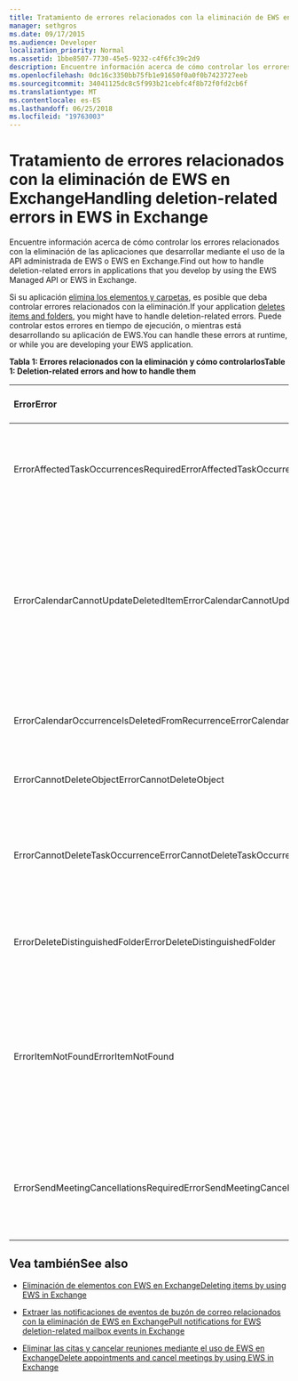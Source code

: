 ```yaml
---
title: Tratamiento de errores relacionados con la eliminación de EWS en Exchange
manager: sethgros
ms.date: 09/17/2015
ms.audience: Developer
localization_priority: Normal
ms.assetid: 1bbe8507-7730-45e5-9232-c4f6fc39c2d9
description: Encuentre información acerca de cómo controlar los errores relacionados con la eliminación de las aplicaciones que desarrollar mediante el uso de la API administrada de EWS o EWS en Exchange.
ms.openlocfilehash: 0dc16c3350bb75fb1e91650f0a0f0b7423727eeb
ms.sourcegitcommit: 34041125dc8c5f993b21cebfc4f8b72f0fd2cb6f
ms.translationtype: MT
ms.contentlocale: es-ES
ms.lasthandoff: 06/25/2018
ms.locfileid: "19763003"
---
```

# <a name="handling-deletion-related-errors-in-ews-in-exchange"></a><span data-ttu-id="41489-103">Tratamiento de errores relacionados con la eliminación de EWS en Exchange</span><span class="sxs-lookup"><span data-stu-id="41489-103">Handling deletion-related errors in EWS in Exchange</span></span>

<span data-ttu-id="41489-104">Encuentre información acerca de cómo controlar los errores relacionados con la eliminación de las aplicaciones que desarrollar mediante el uso de la API administrada de EWS o EWS en Exchange.</span><span class="sxs-lookup"><span data-stu-id="41489-104">Find out how to handle deletion-related errors in applications that you develop by using the EWS Managed API or EWS in Exchange.</span></span>
  
<span data-ttu-id="41489-105">Si su aplicación [elimina los elementos y carpetas](deleting-items-by-using-ews-in-exchange.md), es posible que deba controlar errores relacionados con la eliminación.</span><span class="sxs-lookup"><span data-stu-id="41489-105">If your application [deletes items and folders](deleting-items-by-using-ews-in-exchange.md), you might have to handle deletion-related errors.</span></span> <span data-ttu-id="41489-106">Puede controlar estos errores en tiempo de ejecución, o mientras está desarrollando su aplicación de EWS.</span><span class="sxs-lookup"><span data-stu-id="41489-106">You can handle these errors at runtime, or while you are developing your EWS application.</span></span>
  
<span data-ttu-id="41489-107">**Tabla 1: Errores relacionados con la eliminación y cómo controlarlos**</span><span class="sxs-lookup"><span data-stu-id="41489-107">**Table 1: Deletion-related errors and how to handle them**</span></span>

|<span data-ttu-id="41489-108">**Error**</span><span class="sxs-lookup"><span data-stu-id="41489-108">**Error**</span></span>|<span data-ttu-id="41489-109">**Se produce al intentar...**</span><span class="sxs-lookup"><span data-stu-id="41489-109">**Occurs when you try to…**</span></span>|<span data-ttu-id="41489-110">**Controlarla por...**</span><span class="sxs-lookup"><span data-stu-id="41489-110">**Handle it by…**</span></span>|
|:-----|:-----|:-----|
|<span data-ttu-id="41489-111">ErrorAffectedTaskOccurrencesRequired</span><span class="sxs-lookup"><span data-stu-id="41489-111">ErrorAffectedTaskOccurrencesRequired</span></span>  <br/> |<span data-ttu-id="41489-112">Eliminar una instancia de una tarea periódica y no se establece la propiedad **AffectedTaskOccurrence** .</span><span class="sxs-lookup"><span data-stu-id="41489-112">Delete an instance of a recurring task, and the **AffectedTaskOccurrence** property is not set.</span></span>  <br/> |<span data-ttu-id="41489-113">Al establecer la propiedad **AffectedTaskOccurrence** y volver a intentar la eliminación.</span><span class="sxs-lookup"><span data-stu-id="41489-113">Setting the **AffectedTaskOccurrence** property, and retrying the deletion.</span></span>  <br/> |
|<span data-ttu-id="41489-114">ErrorCalendarCannotUpdateDeletedItem</span><span class="sxs-lookup"><span data-stu-id="41489-114">ErrorCalendarCannotUpdateDeletedItem</span></span>  <br/> |<span data-ttu-id="41489-115">Actualizar un elemento de calendario que se encuentra en la carpeta Elementos eliminados cuando diese como resultado la actualización en el envío de una invitación a la reunión a los asistentes.</span><span class="sxs-lookup"><span data-stu-id="41489-115">Update a calendar item located in the Deleted Items folder when the update would result in sending a meeting invite to attendees.</span></span>  <br/> |<span data-ttu-id="41489-116">Cancelación de la actualización o se desplaza el elemento de calendario a la carpeta Calendario predeterminada y actualizar el elemento de calendario.</span><span class="sxs-lookup"><span data-stu-id="41489-116">Canceling the update or moving the calendar item back to the default Calendar folder and updating the calendar item.</span></span>  <br/> |
|<span data-ttu-id="41489-117">ErrorCalendarOccurrenceIsDeletedFromRecurrence</span><span class="sxs-lookup"><span data-stu-id="41489-117">ErrorCalendarOccurrenceIsDeletedFromRecurrence</span></span>  <br/> |<span data-ttu-id="41489-118">Hacer referencia a una repetición eliminada de una cita periódica.</span><span class="sxs-lookup"><span data-stu-id="41489-118">Reference a deleted occurrence of a recurring appointment.</span></span>  <br/> |<span data-ttu-id="41489-119">Eliminación de una referencia a una repetición eliminada.</span><span class="sxs-lookup"><span data-stu-id="41489-119">Removing a reference to a deleted occurrence.</span></span>  <br/> |
|<span data-ttu-id="41489-120">ErrorCannotDeleteObject</span><span class="sxs-lookup"><span data-stu-id="41489-120">ErrorCannotDeleteObject</span></span>  <br/> |<span data-ttu-id="41489-121">Eliminar un elemento que no se puede eliminar.</span><span class="sxs-lookup"><span data-stu-id="41489-121">Delete an item that cannot be deleted.</span></span>  <br/> |<span data-ttu-id="41489-122">Salir de intentos para eliminar el elemento.</span><span class="sxs-lookup"><span data-stu-id="41489-122">Quitting attempts to delete the item.</span></span>  <br/> |
|<span data-ttu-id="41489-123">ErrorCannotDeleteTaskOccurrence</span><span class="sxs-lookup"><span data-stu-id="41489-123">ErrorCannotDeleteTaskOccurrence</span></span>  <br/> |<span data-ttu-id="41489-124">Eliminar una ocurrencia de una tarea no periódica o eliminar la última aparición de una tarea periódica.</span><span class="sxs-lookup"><span data-stu-id="41489-124">Delete an occurrence of a nonrecurring task or delete the last occurrence of a recurring task.</span></span>  <br/> |<span data-ttu-id="41489-125">Eliminación de una tarea no periódica o saliendo intenta eliminar la última aparición de una tarea periódica.</span><span class="sxs-lookup"><span data-stu-id="41489-125">Deleting a nonrecurring task or quitting attempts to delete the last occurrence of a recurring task.</span></span>  <br/> |
|<span data-ttu-id="41489-126">ErrorDeleteDistinguishedFolder</span><span class="sxs-lookup"><span data-stu-id="41489-126">ErrorDeleteDistinguishedFolder</span></span>  <br/> |<span data-ttu-id="41489-127">Eliminar una carpeta distintivo.</span><span class="sxs-lookup"><span data-stu-id="41489-127">Delete a distinguished folder.</span></span>  <br/> |<span data-ttu-id="41489-128">Que indica que no se pueden eliminar las carpetas predeterminadas.</span><span class="sxs-lookup"><span data-stu-id="41489-128">Indicating that default folders cannot be deleted.</span></span>  <br/> |
|<span data-ttu-id="41489-129">ErrorItemNotFound</span><span class="sxs-lookup"><span data-stu-id="41489-129">ErrorItemNotFound</span></span>  <br/> |<span data-ttu-id="41489-130">Obtener acceso a un elemento eliminado de forma permanente.</span><span class="sxs-lookup"><span data-stu-id="41489-130">Access a permanently deleted item.</span></span>  <br/> |<span data-ttu-id="41489-131">Quitar referencias a un elemento cuando se elimina de la tienda.</span><span class="sxs-lookup"><span data-stu-id="41489-131">Removing references to an item when it is deleted from the store.</span></span> <span data-ttu-id="41489-132">Si se recupera un elemento, asegúrese de que restablecer las referencias necesarias al cliente.</span><span class="sxs-lookup"><span data-stu-id="41489-132">If an item is recovered, make sure that you reinstate required references to the client.</span></span>  <br/> |
|<span data-ttu-id="41489-133">ErrorSendMeetingCancellationsRequired</span><span class="sxs-lookup"><span data-stu-id="41489-133">ErrorSendMeetingCancellationsRequired</span></span>  <br/> |<span data-ttu-id="41489-134">Eliminar un elemento de calendario sin especificar si se deben enviar cancelaciones de reunión.</span><span class="sxs-lookup"><span data-stu-id="41489-134">Delete a calendar item without specifying whether meeting cancellations should be sent.</span></span>  <br/> |<span data-ttu-id="41489-135">Especifica que cancelaciones de reunión deben o no se deben enviar.</span><span class="sxs-lookup"><span data-stu-id="41489-135">Specifying that meeting cancellations should or should not be sent.</span></span>  <br/> |
   
## <a name="see-also"></a><span data-ttu-id="41489-136">Vea también</span><span class="sxs-lookup"><span data-stu-id="41489-136">See also</span></span>


- [<span data-ttu-id="41489-137">Eliminación de elementos con EWS en Exchange</span><span class="sxs-lookup"><span data-stu-id="41489-137">Deleting items by using EWS in Exchange</span></span>](deleting-items-by-using-ews-in-exchange.md)
    
- [<span data-ttu-id="41489-138">Extraer las notificaciones de eventos de buzón de correo relacionados con la eliminación de EWS en Exchange</span><span class="sxs-lookup"><span data-stu-id="41489-138">Pull notifications for EWS deletion-related mailbox events in Exchange</span></span>](pull-notifications-for-ews-deletion-related-mailbox-events-in-exchange.md)
    
- [<span data-ttu-id="41489-139">Eliminar las citas y cancelar reuniones mediante el uso de EWS en Exchange</span><span class="sxs-lookup"><span data-stu-id="41489-139">Delete appointments and cancel meetings by using EWS in Exchange</span></span>](how-to-delete-appointments-and-cancel-meetings-by-using-ews-in-exchange.md)
    

